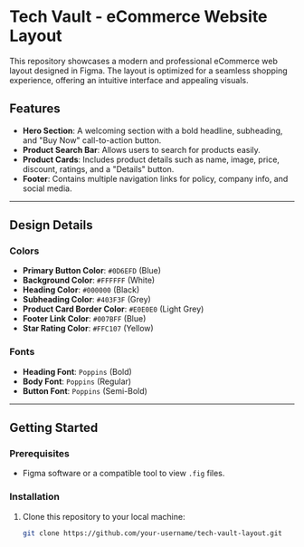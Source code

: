 # Tech Vault - eCommerce Website Layout

This repository showcases a modern and professional eCommerce web layout designed in Figma. The layout is optimized for a seamless shopping experience, offering an intuitive interface and appealing visuals.

## Features
- **Hero Section**: A welcoming section with a bold headline, subheading, and "Buy Now" call-to-action button.
- **Product Search Bar**: Allows users to search for products easily.
- **Product Cards**: Includes product details such as name, image, price, discount, ratings, and a "Details" button.
- **Footer**: Contains multiple navigation links for policy, company info, and social media.

---

## Design Details

### Colors
- **Primary Button Color**: `#0D6EFD` (Blue)
- **Background Color**: `#FFFFFF` (White)
- **Heading Color**: `#000000` (Black)
- **Subheading Color**: `#403F3F` (Grey)
- **Product Card Border Color**: `#E0E0E0` (Light Grey)
- **Footer Link Color**: `#007BFF` (Blue)
- **Star Rating Color**: `#FFC107` (Yellow)

### Fonts
- **Heading Font**: `Poppins` (Bold)
- **Body Font**: `Poppins` (Regular)
- **Button Font**: `Poppins` (Semi-Bold)

---

## Getting Started

### Prerequisites
- Figma software or a compatible tool to view `.fig` files.

### Installation
1. Clone this repository to your local machine:
   ```bash
   git clone https://github.com/your-username/tech-vault-layout.git
